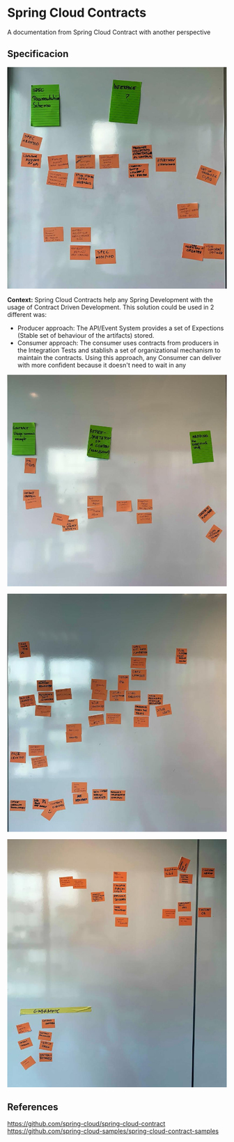 # Spring Cloud Contracts
A documentation from Spring Cloud Contract with another perspective

## Specificacion

![](1.jpg)

**Context:**
Spring Cloud Contracts help any Spring Development with the usage of Contract Driven Development. This solution could be used in 2 different was: 

- Producer approach: The API/Event System provides a set of Expections (Stable set of behaviour of the artifacts) stored.
- Consumer approach: The consumer uses contracts from producers in the Integration Tests and stablish a set of organizational mechanism to maintain the contracts. Using this approach, any Consumer can deliver with more confident because it doesn't need to wait in any 

![](2.jpg)

![](3.jpg)

![](4.jpg)

## References

https://github.com/spring-cloud/spring-cloud-contract
https://github.com/spring-cloud-samples/spring-cloud-contract-samples

